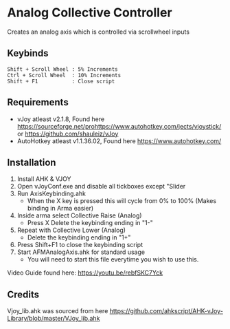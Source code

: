 # Analog Collective Controller
Creates an analog axis which is controlled via scrollwheel inputs

## Keybinds
```
Shift + Scroll Wheel : 5% Increments
Ctrl + Scroll Wheel  : 10% Increments
Shift + F1           : Close script
```

## Requirements
* vJoy atleast v2.1.8, Found here https://sourceforge.net/prohttps://www.autohotkey.com/jects/vjoystick/ or https://github.com/shauleiz/vJoy
* AutoHotkey atleast v1.1.36.02, Found here https://www.autohotkey.com/

## Installation
1. Install AHK & VJOY
2. Open vJoyConf.exe and disable all tickboxes except "Slider
3. Run AxisKeybinding.ahk
    * When the X key is pressed this will cycle from 0% to 100% (Makes binding in Arma easier)
4. Inside arma select Collective Raise (Analog)
    * Press X Delete the keybinding ending in "1-"
5. Repeat with Collective Lower (Analog)
    * Delete the keybinding ending in "1+"
6. Press Shift+F1 to close the keybinding script
7. Start AFMAnalogAxis.ahk for standard usage
    * You will need to start this file everytime you wish to use this.
    
Video Guide found here: https://youtu.be/rebfSKC7Yck

## Credits

Vjoy_lib.ahk was sourced from here https://github.com/ahkscript/AHK-vJoy-Library/blob/master/VJoy_lib.ahk
